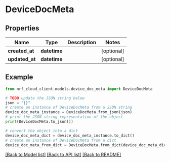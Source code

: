 # DeviceDocMeta


## Properties

Name | Type | Description | Notes
------------ | ------------- | ------------- | -------------
**created_at** | **datetime** |  | [optional] 
**updated_at** | **datetime** |  | [optional] 

## Example

```python
from nrf_cloud_client.models.device_doc_meta import DeviceDocMeta

# TODO update the JSON string below
json = "{}"
# create an instance of DeviceDocMeta from a JSON string
device_doc_meta_instance = DeviceDocMeta.from_json(json)
# print the JSON string representation of the object
print(DeviceDocMeta.to_json())

# convert the object into a dict
device_doc_meta_dict = device_doc_meta_instance.to_dict()
# create an instance of DeviceDocMeta from a dict
device_doc_meta_from_dict = DeviceDocMeta.from_dict(device_doc_meta_dict)
```
[[Back to Model list]](../README.md#documentation-for-models) [[Back to API list]](../README.md#documentation-for-api-endpoints) [[Back to README]](../README.md)


